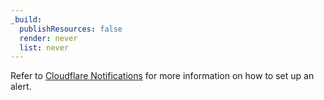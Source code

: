 ```yaml
---
_build:
  publishResources: false
  render: never
  list: never
---
```


Refer to [Cloudflare Notifications](/notifications/get-started/) for more information on how to set up an alert. 